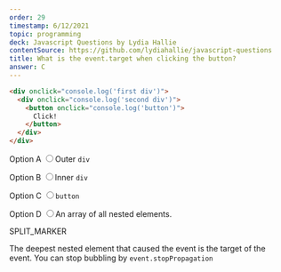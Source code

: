 ```yaml
---
order: 29
timestamp: 6/12/2021
topic: programming
deck: Javascript Questions by Lydia Hallie
contentSource: https://github.com/lydiahallie/javascript-questions
title: What is the event.target when clicking the button?
answer: C
---
```


  

```html
<div onclick="console.log('first div')">
  <div onclick="console.log('second div')">
    <button onclick="console.log('button')">
      Click!
    </button>
  </div>
</div>
```


<label for="option-A">Option A</label>
<input type="radio" name="answer-option" id="option-A" value="A">Outer `div`</input>
    

<label for="option-B">Option B</label>
<input type="radio" name="answer-option" id="option-B" value="B">Inner `div`</input>
    

<label for="option-C">Option C</label>
<input type="radio" name="answer-option" id="option-C" value="C">`button`</input>
    

<label for="option-D">Option D</label>
<input type="radio" name="answer-option" id="option-D" value="D">An array of all nested elements.</input>
    




SPLIT_MARKER

The deepest nested element that caused the event is the target of the event. You can stop bubbling by `event.stopPropagation`



